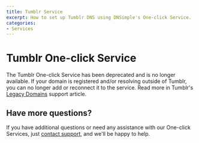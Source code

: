 ```yaml
---
title: Tumblr Service
excerpt: How to set up Tumblr DNS using DNSimple's One-click Service.
categories:
- Services
---
```


# Tumblr One-click Service

The Tumblr One-click Service has been deprecated and is no longer available. If your domain is registered and/or resolving outside of Tumblr, you can no longer add or reconnect it to the service. Read more in Tumblr's [Legacy Domains](https://help.tumblr.com/legacy-domains/) support article.

## Have more questions?
If you have additional questions or need any assistance with our One-click Services, just [contact support](https://dnsimple.com/feedback), and we'll be happy to help.
